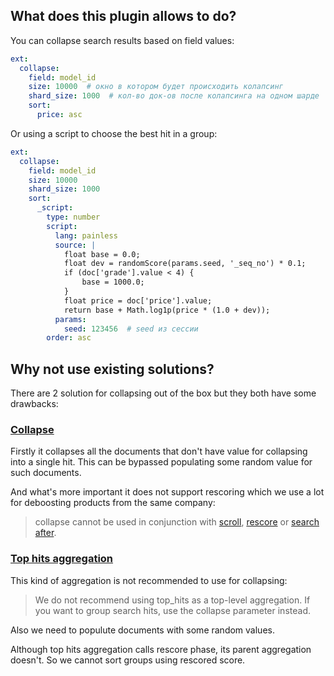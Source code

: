 ## What does this plugin allows to do?

You can collapse search results based on field values:

```yaml
ext:
  collapse:
    field: model_id
    size: 10000  # окно в котором будет происходить колапсинг
    shard_size: 1000  # кол-во док-ов после колапсинга на одном шарде
    sort:
      price: asc
```

Or using a script to choose the best hit in a group:
```yaml
ext:
  collapse:
    field: model_id
    size: 10000
    shard_size: 1000
    sort:
      _script:
        type: number
        script:
          lang: painless
          source: |
            float base = 0.0;
            float dev = randomScore(params.seed, '_seq_no') * 0.1;
            if (doc['grade'].value < 4) {
                base = 1000.0;
            }
            float price = doc['price'].value;           
            return base + Math.log1p(price * (1.0 + dev));
          params:
            seed: 123456  # seed из сессии
        order: asc
```

## Why not use existing solutions?

There are 2 solution for collapsing out of the box but they both have some drawbacks:

### [Collapse](https://www.elastic.co/guide/en/elasticsearch/reference/7.9/collapse-search-results.html)

Firstly it collapses all the documents that don't have value for collapsing into a single hit.
This can be bypassed populating some random value for such documents.

And what's more important it does not support rescoring which we use a lot for deboosting products from the same company:

> collapse cannot be used in conjunction with 
[scroll](https://www.elastic.co/guide/en/elasticsearch/reference/7.9/paginate-search-results.html#scroll-search-results), 
[rescore](https://www.elastic.co/guide/en/elasticsearch/reference/current/filter-search-results.html#rescore) or 
[search after](https://www.elastic.co/guide/en/elasticsearch/reference/current/paginate-search-results.html#search-after).

### [Top hits aggregation](https://www.elastic.co/guide/en/elasticsearch/reference/current/search-aggregations-metrics-top-hits-aggregation.html)

This kind of aggregation is not recommended to use for collapsing:

> We do not recommend using top_hits as a top-level aggregation. If you want to group search hits, use the collapse parameter instead.

Also we need to populute documents with some random values.

Although top hits aggregation calls rescore phase, its parent aggregation doesn't. So we cannot sort groups using rescored score.
